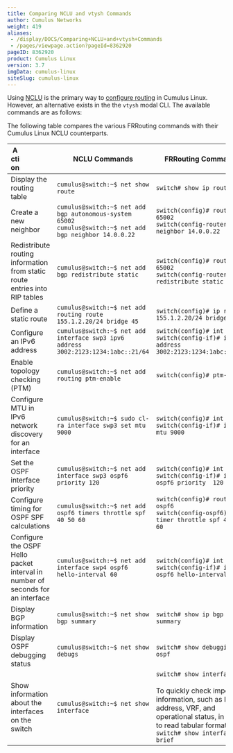 ```yaml
---
title: Comparing NCLU and vtysh Commands
author: Cumulus Networks
weight: 419
aliases:
 - /display/DOCS/Comparing+NCLU+and+vtysh+Commands
 - /pages/viewpage.action?pageId=8362920
pageID: 8362920
product: Cumulus Linux
version: 3.7
imgData: cumulus-linux
siteSlug: cumulus-linux
---
```

Using [NCLU](../../../System-Configuration/Network-Command-Line-Utility-NCLU/) is the primary way to [configure
routing](../../Configuring-FRRouting/) in Cumulus Linux. However, an alternative exists in the the `vtysh` modal CLI. The available commands are as follows:

The following table compares the various FRRouting commands with their Cumulus Linux NCLU counterparts.

|  <div style="width:20px">Action|NCLU Commands | FRRouting Commands |
| ----- | ------------ | ------------------ |
| Display the routing table | `cumulus@switch:~$ net show route` | `switch# show ip route` |
| Create a new neighbor| `cumulus@switch:~$ net add bgp autonomous-system 65002`<br>`cumulus@switch:~$ net add bgp neighbor 14.0.0.22` | `switch(config)# router bgp 65002`<br>`switch(config-router)# neighbor 14.0.0.22` |
| Redistribute routing information from static route entries into RIP tables | `cumulus@switch:~$ net add bgp redistribute static` | `switch(config)# router bgp 65002`<br>`switch(config-router)# redistribute static` |
| Define a static route | `cumulus@switch:~$ net add routing route 155.1.2.20/24 bridge 45` | `switch(config)# ip route 155.1.2.20/24 bridge 45` |
| Configure an IPv6 address | `cumulus@switch:~$ net add interface swp3 ipv6 address 3002:2123:1234:1abc::21/64` |`switch(config)# int swp3`<br>`switch(config-if)# ipv6 address 3002:2123:1234:1abc::21/64` |
| Enable topology checking (PTM) | `cumulus@switch:~$ net add routing ptm-enable` | `switch(config)# ptm-enable`|
| Configure MTU in IPv6 network discovery for an interface | `cumulus@switch:~$ sudo cl-ra interface swp3 set mtu 9000` | `switch(config)# int swp3`<br>`switch(config-if)# ipv6 nd mtu 9000` |
| Set the OSPF interface priority | `cumulus@switch:~$ net add interface swp3 ospf6 priority 120` | `switch(config)# int swp3`<br>`switch(config-if)# ip ospf6 priority  120` |
| Configure timing for OSPF SPF calculations | `cumulus@switch:~$ net add ospf6 timers throttle spf 40 50 60`|`switch(config)# router ospf6`<br>`switch(config-ospf6)# timer throttle spf 40 50 60`|
| Configure the OSPF Hello packet interval in number of seconds for an interface | `cumulus@switch:~$ net add interface swp4 ospf6 hello-interval 60`|`switch(config)# int swp4`<br>`switch(config-if)# ipv6 ospf6 hello-interval  60` |
| Display BGP information | `cumulus@switch:~$ net show bgp summary` | `switch# show ip bgp summary` |
| Display OSPF debugging status | `cumulus@switch:~$ net show debugs` | `switch# show debugging ospf` |
| Show information about the interfaces on the switch|`cumulus@switch:~$ net show interface` | `switch# show interface`<br><br>To quickly check important information, such as IP address, VRF, and operational status, in easy to read tabular format:<br>`switch# show interface brief` |
